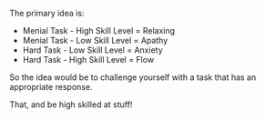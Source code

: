  The primary idea is:

* Menial Task - High Skill Level = Relaxing
* Menial Task - Low Skill Level = Apathy
* Hard Task - Low Skill Level = Anxiety
* Hard Task - High Skill Level = Flow

So the idea would be to challenge yourself with a task that has an appropriate response.

That, and be high skilled at stuff! 